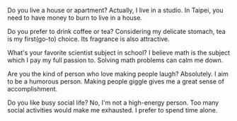 
Do you live a house or apartment?
Actually, I live in a studio. In Taipei, you need to have money to burn to live in a house. 

Do you prefer to drink coffee or tea?
Considering my delicate stomach, tea is my first(go-to) choice. Its fragrance is also attractive.

What's your favorite scientist subject in school?
I believe math is the subject which I pay my full passion to. Solving math problems can calm me down.

Are you the kind of person who love making people laugh?
Absolutely. I aim to be a humorous person. Making people giggle gives me a great sense of accomplishment.

Do you like busy social life?
No, I'm not a high-energy person. Too many social activities would make me exhausted. I prefer to spend time alone.